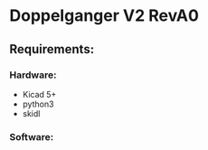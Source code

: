 # Doppelganger V2 RevA0

## Requirements:

### Hardware:
* Kicad 5+
* python3
* skidl

### Software:
